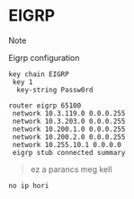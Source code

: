 # EIGRP

> [!NOTE]
> Eigrp configuration

```cisco
key chain EIGRP
 key 1
  key-string Passw0rd
```

```cisco
router eigrp 65100
 network 10.3.119.0 0.0.0.255
 network 10.3.203.0 0.0.0.255
 network 10.200.1.0 0.0.0.255
 network 10.200.2.0 0.0.0.255
 network 10.255.10.1 0.0.0.0
 eigrp stub connected summary
```


> ez a parancs meg kell
```cisco
no ip hori
```
